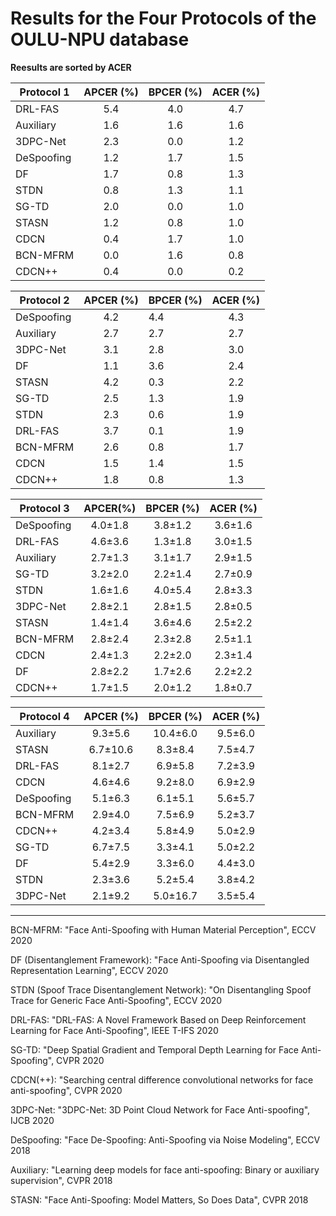 # Results for the Four Protocols of the OULU-NPU database

 **Reesults are sorted by ACER**
 
| Protocol 1 | APCER (%)| BPCER (%) | ACER (%) |
|------------|:-------:|:-------:|:------:|
| DRL-FAS   | 5.4 | 4.0  | 4.7 |
| Auxiliary  | 1.6   | 1.6   | 1.6  |
| 3DPC-Net   | 2.3 | 0.0 | 1.2 |
| DeSpoofing | 1.2   | 1.7   | 1.5  |
| DF     | 1.7  | 0.8   | 1.3 |
| STDN    | 0.8 | 1.3 | 1.1 |
| SG-TD   | 2.0 | 0.0  | 1.0 |
| STASN       | 1.2   | 0.8   | 1.0  |
| CDCN       | 0.4   | 1.7   | 1.0  |
| BCN-MFRM   | 0.0 | 1.6  | 0.8 |
| CDCN++     | 0.4   | 0.0   | 0.2  |




| Protocol 2 | APCER (%) | BPCER (%) | ACER (%) |
|------------|:-------:|:-------|:------:|
| DeSpoofing | 4.2   | 4.4   | 4.3  |
| Auxiliary  | 2.7  | 2.7   | 2.7  |
| 3DPC-Net   | 3.1 | 2.8 | 3.0 |
| DF      | 1.1   | 3.6   | 2.4  |
| STASN       | 4.2   | 0.3   | 2.2  |
| SG-TD   | 2.5 | 1.3  | 1.9 |
| STDN     | 2.3 | 0.6 | 1.9 |
| DRL-FAS   | 3.7 | 0.1  | 1.9 |
| BCN-MFRM  | 2.6 | 0.8  | 1.7 |
| CDCN       | 1.5   | 1.4   | 1.5  |
| CDCN++      | 1.8   | 0.8   | 1.3  |







| Protocol 3 | APCER(%) | BPCER (%)| ACER (%)    |
|------------|:----------:|:----------:|:----------:|
| DeSpoofing | 4.0±1.8 | 3.8±1.2 | 3.6±1.6 |
| DRL-FAS  | 4.6±3.6 | 1.3±1.8  | 3.0±1.5 |
| Auxiliary  | 2.7±1.3 | 3.1±1.7 | 2.9±1.5 |
| SG-TD   | 3.2±2.0 | 2.2±1.4  | 2.7±0.9 |
| STDN     | 1.6±1.6 | 4.0±5.4 | 2.8±3.3 |
| 3DPC-Net      | 2.8±2.1 | 2.8±1.5 | 2.8±0.5 |
| STASN   | 1.4±1.4 | 3.6±4.6  | 2.5±2.2 |
| BCN-MFRM   | 2.8±2.4 | 2.3±2.8  | 2.5±1.1 |
| CDCN       | 2.4±1.3 | 2.2±2.0 | 2.3±1.4 |
| DF      | 2.8±2.2 | 1.7±2.6 | 2.2±2.2 |
| CDCN++      | 1.7±1.5 | 2.0±1.2 | 1.8±0.7 |








| Protocol 4 | APCER (%)    | BPCER (%)    | ACER (%)     |
|------------|:----------:|:-----------:|:----------:|
| Auxiliary  | 9.3±5.6 | 10.4±6.0 | 9.5±6.0 |
| STASN   | 6.7±10.6 | 8.3±8.4  | 7.5±4.7 |
| DRL-FAS   | 8.1±2.7 | 6.9±5.8  | 7.2±3.9 |
| CDCN       | 4.6±4.6  | 9.2±8.0   | 6.9±2.9 |
| DeSpoofing | 5.1±6.3 | 6.1±5.1  | 5.6±5.7 |
| BCN-MFRM   | 2.9±4.0 | 7.5±6.9  | 5.2±3.7 |
| CDCN++      | 4.2±3.4 | 5.8±4.9  | 5.0±2.9 |
| SG-TD   | 6.7±7.5 | 3.3±4.1  | 5.0±2.2 |
|  DF      | 5.4±2.9 | 3.3±6.0 | 4.4±3.0 |
| STDN      | 2.3±3.6 | 5.2±5.4| 3.8±4.2 |
| 3DPC-Net   | 2.1±9.2 | 5.0±16.7  | 3.5±5.4 |






---
BCN-MFRM: "Face Anti-Spoofing with Human Material Perception", ECCV 2020

DF (Disentanglement Framework): "Face Anti-Spoofing via Disentangled Representation Learning", ECCV 2020

STDN (Spoof Trace Disentanglement Network): "On Disentangling Spoof Trace for Generic Face Anti-Spoofing", ECCV 2020 

DRL-FAS: "DRL-FAS: A Novel Framework Based on Deep Reinforcement Learning for Face Anti-Spoofing", IEEE T-IFS 2020

SG-TD: "Deep Spatial Gradient and Temporal Depth Learning for Face Anti-Spoofing", CVPR 2020

CDCN(++): "Searching central difference convolutional networks for face anti-spoofing", CVPR 2020   

3DPC-Net: "3DPC-Net: 3D Point Cloud Network for Face Anti-spoofing", IJCB 2020

DeSpoofing: "Face De-Spoofing: Anti-Spoofing via Noise Modeling", ECCV 2018  

Auxiliary: "Learning deep models for face anti-spoofing: Binary or auxiliary supervision", CVPR 2018  

STASN: "Face Anti-Spoofing: Model Matters, So Does Data", CVPR 2018
